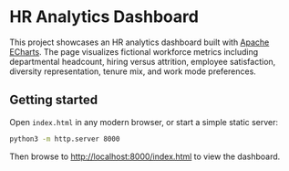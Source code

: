# HR Analytics Dashboard

This project showcases an HR analytics dashboard built with [Apache ECharts](https://echarts.apache.org/). The page visualizes fictional workforce metrics including departmental headcount, hiring versus attrition, employee satisfaction, diversity representation, tenure mix, and work mode preferences.

## Getting started

Open `index.html` in any modern browser, or start a simple static server:

```bash
python3 -m http.server 8000
```

Then browse to <http://localhost:8000/index.html> to view the dashboard.
